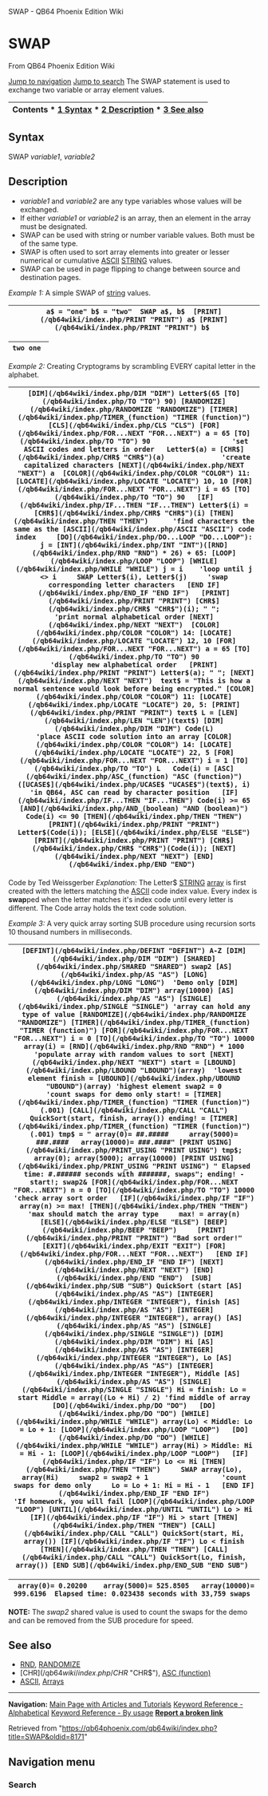 


SWAP - QB64 Phoenix Edition Wiki








# SWAP



From QB64 Phoenix Edition Wiki



[Jump to navigation](#mw-head)
[Jump to search](#searchInput)
The SWAP statement is used to exchange two variable or array element values.


  






| Contents * [1 Syntax](#Syntax) * [2 Description](#Description) * [3 See also](#See_also) |
| --- |


## Syntax


SWAP *variable1*, *variable2*
  




## Description


* *variable1* and *variable2* are any type variables whose values will be exchanged.
* If either *variable1* or *variable2* is an array, then an element in the array must be designated.
* SWAP can be used with string or number variable values. Both must be of the same type.
* SWAP is often used to sort array elements into greater or lesser numerical or cumulative [ASCII](/qb64wiki/index.php/ASCII "ASCII") [STRING](/qb64wiki/index.php/STRING "STRING") values.
* SWAP can be used in page flipping to change between source and destination pages.


  

*Example 1:* A simple SWAP of [string](/qb64wiki/index.php/STRING "STRING") values.





| ``` a$ = "one" b$ = "two"  SWAP a$, b$  [PRINT](/qb64wiki/index.php/PRINT "PRINT") a$ [PRINT](/qb64wiki/index.php/PRINT "PRINT") b$  ``` |
| --- |




| ``` two one  ``` |
| --- |


  

*Example 2:* Creating Cryptograms by scrambling EVERY capital letter in the alphabet.





| ``` [DIM](/qb64wiki/index.php/DIM "DIM") Letter$(65 [TO](/qb64wiki/index.php/TO "TO") 90) [RANDOMIZE](/qb64wiki/index.php/RANDOMIZE "RANDOMIZE") [TIMER](/qb64wiki/index.php/TIMER_(function) "TIMER (function)") [CLS](/qb64wiki/index.php/CLS "CLS") [FOR](/qb64wiki/index.php/FOR...NEXT "FOR...NEXT") a = 65 [TO](/qb64wiki/index.php/TO "TO") 90                    'set ASCII codes and letters in order   Letter$(a) = [CHR$](/qb64wiki/index.php/CHR$ "CHR$")(a)              'create capitalized characters [NEXT](/qb64wiki/index.php/NEXT "NEXT") a  [COLOR](/qb64wiki/index.php/COLOR "COLOR") 11: [LOCATE](/qb64wiki/index.php/LOCATE "LOCATE") 10, 10 [FOR](/qb64wiki/index.php/FOR...NEXT "FOR...NEXT") i = 65 [TO](/qb64wiki/index.php/TO "TO") 90   [IF](/qb64wiki/index.php/IF...THEN "IF...THEN") Letter$(i) = [CHR$](/qb64wiki/index.php/CHR$ "CHR$")(i) [THEN](/qb64wiki/index.php/THEN "THEN")      'find characters the same as the [ASCII](/qb64wiki/index.php/ASCII "ASCII") code index     [DO](/qb64wiki/index.php/DO...LOOP "DO...LOOP"): j = [INT](/qb64wiki/index.php/INT "INT")([RND](/qb64wiki/index.php/RND "RND") * 26) + 65: [LOOP](/qb64wiki/index.php/LOOP "LOOP") [WHILE](/qb64wiki/index.php/WHILE "WHILE") j = i    'loop until j <> i     SWAP Letter$(i), Letter$(j)     'swap corresponding letter characters   [END IF](/qb64wiki/index.php/END_IF "END IF")   [PRINT](/qb64wiki/index.php/PRINT "PRINT") [CHR$](/qb64wiki/index.php/CHR$ "CHR$")(i); " ";               'print normal alphabetical order [NEXT](/qb64wiki/index.php/NEXT "NEXT")  [COLOR](/qb64wiki/index.php/COLOR "COLOR") 14: [LOCATE](/qb64wiki/index.php/LOCATE "LOCATE") 12, 10 [FOR](/qb64wiki/index.php/FOR...NEXT "FOR...NEXT") a = 65 [TO](/qb64wiki/index.php/TO "TO") 90                    'display new alphabetical order   [PRINT](/qb64wiki/index.php/PRINT "PRINT") Letter$(a); " "; [NEXT](/qb64wiki/index.php/NEXT "NEXT")  text$ = "This is how a normal sentence would look before being encrypted." [COLOR](/qb64wiki/index.php/COLOR "COLOR") 11: [LOCATE](/qb64wiki/index.php/LOCATE "LOCATE") 20, 5: [PRINT](/qb64wiki/index.php/PRINT "PRINT") text$ L = [LEN](/qb64wiki/index.php/LEN "LEN")(text$) [DIM](/qb64wiki/index.php/DIM "DIM") Code(L)                         'place ASCII code solution into an array [COLOR](/qb64wiki/index.php/COLOR "COLOR") 14: [LOCATE](/qb64wiki/index.php/LOCATE "LOCATE") 22, 5 [FOR](/qb64wiki/index.php/FOR...NEXT "FOR...NEXT") i = 1 [TO](/qb64wiki/index.php/TO "TO") L   Code(i) = [ASC](/qb64wiki/index.php/ASC_(function) "ASC (function)")([UCASE$](/qb64wiki/index.php/UCASE$ "UCASE$")(text$), i)   'in QB64, ASC can read by character position   [IF](/qb64wiki/index.php/IF...THEN "IF...THEN") Code(i) >= 65 [AND](/qb64wiki/index.php/AND_(boolean) "AND (boolean)") Code(i) <= 90 [THEN](/qb64wiki/index.php/THEN "THEN") [PRINT](/qb64wiki/index.php/PRINT "PRINT") Letter$(Code(i)); [ELSE](/qb64wiki/index.php/ELSE "ELSE") [PRINT](/qb64wiki/index.php/PRINT "PRINT") [CHR$](/qb64wiki/index.php/CHR$ "CHR$")(Code(i)); [NEXT](/qb64wiki/index.php/NEXT "NEXT") [END](/qb64wiki/index.php/END "END")  ``` |
| --- |


Code by Ted Weissgerber
 *Explanation:* The Letter$ [STRING](/qb64wiki/index.php/STRING "STRING") [array](/qb64wiki/index.php/Arrays "Arrays") is first created with the letters matching the [ASCII](/qb64wiki/index.php/ASCII "ASCII") code index value. Every index is **swap**ped when the letter matches it's index code until every letter is different. The Code array holds the text code solution.
  

*Example 3:* A very quick array sorting SUB procedure using recursion sorts 10 thousand numbers in milliseconds.





| ``` [DEFINT](/qb64wiki/index.php/DEFINT "DEFINT") A-Z [DIM](/qb64wiki/index.php/DIM "DIM") [SHARED](/qb64wiki/index.php/SHARED "SHARED") swap2 [AS](/qb64wiki/index.php/AS "AS") [LONG](/qb64wiki/index.php/LONG "LONG")  'Demo only [DIM](/qb64wiki/index.php/DIM "DIM") array(10000) [AS](/qb64wiki/index.php/AS "AS") [SINGLE](/qb64wiki/index.php/SINGLE "SINGLE") 'array can hold any type of value [RANDOMIZE](/qb64wiki/index.php/RANDOMIZE "RANDOMIZE") [TIMER](/qb64wiki/index.php/TIMER_(function) "TIMER (function)") [FOR](/qb64wiki/index.php/FOR...NEXT "FOR...NEXT") i = 0 [TO](/qb64wiki/index.php/TO "TO") 10000   array(i) = [RND](/qb64wiki/index.php/RND "RND") * 1000 'populate array with random values to sort [NEXT](/qb64wiki/index.php/NEXT "NEXT") start = [LBOUND](/qb64wiki/index.php/LBOUND "LBOUND")(array)  'lowest element finish = [UBOUND](/qb64wiki/index.php/UBOUND "UBOUND")(array) 'highest element swap2 = 0                     'count swaps for demo only start! = [TIMER](/qb64wiki/index.php/TIMER_(function) "TIMER (function)")(.001) [CALL](/qb64wiki/index.php/CALL "CALL") QuickSort(start, finish, array()) ending! = [TIMER](/qb64wiki/index.php/TIMER_(function) "TIMER (function)")(.001) tmp$ = " array(0)= ##.#####     array(5000)= ###.####   array(10000)= ###.####" [PRINT USING](/qb64wiki/index.php/PRINT_USING "PRINT USING") tmp$; array(0); array(5000); array(10000) [PRINT USING](/qb64wiki/index.php/PRINT_USING "PRINT USING") " Elapsed time: #.###### seconds with #######, swaps"; ending! - start!; swap2& [FOR](/qb64wiki/index.php/FOR...NEXT "FOR...NEXT") n = 0 [TO](/qb64wiki/index.php/TO "TO") 10000             'check array sort order   [IF](/qb64wiki/index.php/IF "IF") array(n) >= max! [THEN](/qb64wiki/index.php/THEN "THEN")     'max should match the array type     max! = array(n)   [ELSE](/qb64wiki/index.php/ELSE "ELSE") [BEEP](/qb64wiki/index.php/BEEP "BEEP")     [PRINT](/qb64wiki/index.php/PRINT "PRINT") "Bad sort order!"     [EXIT](/qb64wiki/index.php/EXIT "EXIT") [FOR](/qb64wiki/index.php/FOR...NEXT "FOR...NEXT")   [END IF](/qb64wiki/index.php/END_IF "END IF") [NEXT](/qb64wiki/index.php/NEXT "NEXT") [END](/qb64wiki/index.php/END "END")  [SUB](/qb64wiki/index.php/SUB "SUB") QuickSort (start [AS](/qb64wiki/index.php/AS "AS") [INTEGER](/qb64wiki/index.php/INTEGER "INTEGER"), finish [AS](/qb64wiki/index.php/AS "AS") [INTEGER](/qb64wiki/index.php/INTEGER "INTEGER"), array() [AS](/qb64wiki/index.php/AS "AS") [SINGLE](/qb64wiki/index.php/SINGLE "SINGLE")) [DIM](/qb64wiki/index.php/DIM "DIM") Hi [AS](/qb64wiki/index.php/AS "AS") [INTEGER](/qb64wiki/index.php/INTEGER "INTEGER"), Lo [AS](/qb64wiki/index.php/AS "AS") [INTEGER](/qb64wiki/index.php/INTEGER "INTEGER"), Middle [AS](/qb64wiki/index.php/AS "AS") [SINGLE](/qb64wiki/index.php/SINGLE "SINGLE") Hi = finish: Lo = start Middle = array((Lo + Hi) / 2) 'find middle of array [DO](/qb64wiki/index.php/DO "DO")   [DO](/qb64wiki/index.php/DO "DO") [WHILE](/qb64wiki/index.php/WHILE "WHILE") array(Lo) < Middle: Lo = Lo + 1: [LOOP](/qb64wiki/index.php/LOOP "LOOP")   [DO](/qb64wiki/index.php/DO "DO") [WHILE](/qb64wiki/index.php/WHILE "WHILE") array(Hi) > Middle: Hi = Hi - 1: [LOOP](/qb64wiki/index.php/LOOP "LOOP")   [IF](/qb64wiki/index.php/IF "IF") Lo <= Hi [THEN](/qb64wiki/index.php/THEN "THEN")     SWAP array(Lo), array(Hi)     swap2 = swap2 + 1                  'count swaps for demo only     Lo = Lo + 1: Hi = Hi - 1   [END IF](/qb64wiki/index.php/END_IF "END IF")                               'If homework, you will fail [LOOP](/qb64wiki/index.php/LOOP "LOOP") [UNTIL](/qb64wiki/index.php/UNTIL "UNTIL") Lo > Hi [IF](/qb64wiki/index.php/IF "IF") Hi > start [THEN](/qb64wiki/index.php/THEN "THEN") [CALL](/qb64wiki/index.php/CALL "CALL") QuickSort(start, Hi, array()) [IF](/qb64wiki/index.php/IF "IF") Lo < finish [THEN](/qb64wiki/index.php/THEN "THEN") [CALL](/qb64wiki/index.php/CALL "CALL") QuickSort(Lo, finish, array()) [END SUB](/qb64wiki/index.php/END_SUB "END SUB")  ``` |
| --- |




| ```  array(0)= 0.20200    array(5000)= 525.8505   array(10000)= 999.6196  Elapsed time: 0.023438 seconds with 33,759 swaps  ``` |
| --- |


**NOTE:** The *swap2* shared value is used to count the swaps for the demo and can be removed from the SUB procedure for speed.
  




## See also


* [RND](/qb64wiki/index.php/RND "RND"), [RANDOMIZE](/qb64wiki/index.php/RANDOMIZE "RANDOMIZE")
* [CHR$](/qb64wiki/index.php/CHR$ "CHR$"), [ASC (function)](/qb64wiki/index.php/ASC_(function) "ASC (function)")
* [ASCII](/qb64wiki/index.php/ASCII "ASCII"), [Arrays](/qb64wiki/index.php/Arrays "Arrays")


  






---


**Navigation:**
[Main Page with Articles and Tutorials](/qb64wiki/index.php/Main_Page "Main Page")
[Keyword Reference - Alphabetical](/qb64wiki/index.php/Keyword_Reference_-_Alphabetical "Keyword Reference - Alphabetical")
[Keyword Reference - By usage](/qb64wiki/index.php/Keyword_Reference_-_By_usage "Keyword Reference - By usage")
**[Report a broken link](https://qb64phoenix.com/forum/showthread.php?tid=2800)**  





Retrieved from "<https://qb64phoenix.com/qb64wiki/index.php?title=SWAP&oldid=8171>"




## Navigation menu








### Search





















